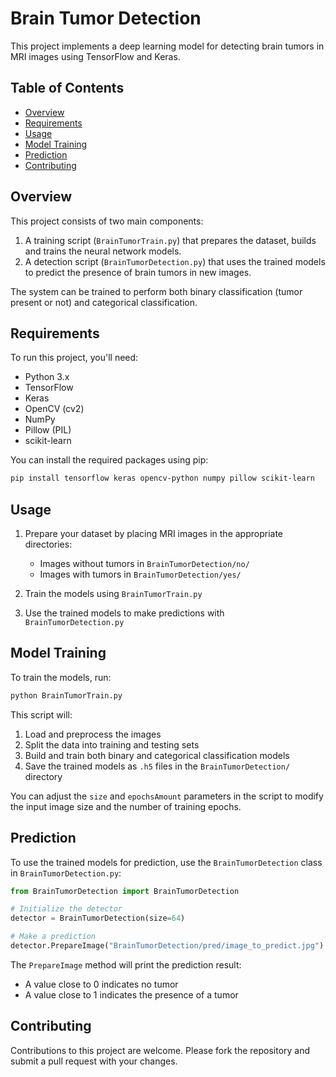 
# Brain Tumor Detection

This project implements a deep learning model for detecting brain tumors in MRI images using TensorFlow and Keras.

## Table of Contents

- [Overview](#overview)
- [Requirements](#requirements)
- [Usage](#usage)
- [Model Training](#model-training)
- [Prediction](#prediction)
- [Contributing](#contributing)

## Overview

This project consists of two main components:

1. A training script (`BrainTumorTrain.py`) that prepares the dataset, builds and trains the neural network models.
2. A detection script (`BrainTumorDetection.py`) that uses the trained models to predict the presence of brain tumors in new images.

The system can be trained to perform both binary classification (tumor present or not) and categorical classification.

## Requirements

To run this project, you'll need:

- Python 3.x
- TensorFlow
- Keras
- OpenCV (cv2)
- NumPy
- Pillow (PIL)
- scikit-learn

You can install the required packages using pip:

```bash
pip install tensorflow keras opencv-python numpy pillow scikit-learn
```

## Usage

1. Prepare your dataset by placing MRI images in the appropriate directories:
   - Images without tumors in `BrainTumorDetection/no/`
   - Images with tumors in `BrainTumorDetection/yes/`

2. Train the models using `BrainTumorTrain.py`
3. Use the trained models to make predictions with `BrainTumorDetection.py`

## Model Training

To train the models, run:

```bash
python BrainTumorTrain.py
```

This script will:
1. Load and preprocess the images
2. Split the data into training and testing sets
3. Build and train both binary and categorical classification models
4. Save the trained models as `.h5` files in the `BrainTumorDetection/` directory

You can adjust the `size` and `epochsAmount` parameters in the script to modify the input image size and the number of training epochs.

## Prediction

To use the trained models for prediction, use the `BrainTumorDetection` class in `BrainTumorDetection.py`:

```python
from BrainTumorDetection import BrainTumorDetection

# Initialize the detector
detector = BrainTumorDetection(size=64)

# Make a prediction
detector.PrepareImage("BrainTumorDetection/pred/image_to_predict.jpg")
```

The `PrepareImage` method will print the prediction result:
- A value close to 0 indicates no tumor
- A value close to 1 indicates the presence of a tumor

## Contributing

Contributions to this project are welcome. Please fork the repository and submit a pull request with your changes.
